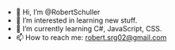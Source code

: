 - 👋 Hi, I’m @RobertSchuller
- 👀 I’m interested in learning new stuff.
- 🌱 I’m currently learning C#, JavaScript, CSS.
- 📫 How to reach me: robert.srg02@gmail.com

<!---
RobertSchuller/RobertSchuller is a ✨ special ✨ repository because its `README.md` (this file) appears on your GitHub profile.
You can click the Preview link to take a look at your changes.
--->
